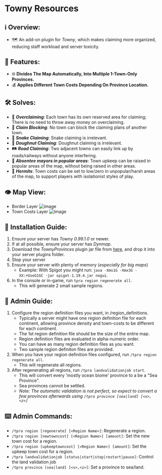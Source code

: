 # Towny Resources

## :information_source: Overview:
- :world_map: An add-on plugin for *Towny*, which makes claiming more organized, reducing staff workload and server toxicity.

## :gift: Features:
- :globe_with_meridians: **Divides The Map Automatically, Into Multiple 1-Town-Only Provinces.**
- :moneybag: **Applies Different Town Costs Depending On Province Location.**

## :hammer_and_wrench: Solves:
- :money_with_wings: ***Overclaiming***: Each town has its own reserved area for claiming; There is no need to throw away money on overclaiming.
- :stop_sign: ***Claim Blocking***: No town can block the claiming plans of another town.
- :snake: ***Snake Claiming***: Snake claiming is irrelevant.
- :doughnut: ***Doughnut Claiming***: Doughnut claiming is irrelevant.
- :railway_track: ***Road Claiming***: Two adjacent towns can easily link up by roads/railways without anyone interfering.
- :tophat: ***Absentee mayors in popular areas***: Town upkeep can be raised in popular areas of the map, without being raised in other areas.
- :santa: ***Hermits***: Town costs can be set to low/zero in unpopular/harsh areas of the map, to support players with isolationist styles of play.

## :eye: Map View: 
- Border Layer ![image](https://github.com/Goosius1/TownyProvinces/assets/50219223/9eb5849a-4540-49ba-b71f-26c128c3fc56)
- Town Costs Layer ![image](https://github.com/Goosius1/TownyProvinces/assets/50219223/044b7c32-71a8-49a3-a0fb-59f1e3af7a3e)

## :floppy_disk: Installation Guide:
1. Ensure your server has *Towny 0.99.1.0* or newer.
2. If at all possible, ensure your server has *Dynmap*.
3. Download the *TownyProvinces* plugin jar file from [here](https://github.com/TownyAdvanced/TownyProvinces/releases), and drop it into your server plugins folder.
4. Stop your server
5. Ensure your server with plenty of memory (*especially for big maps*)
   - Example: With Spigot you might run: `java -Xms1G -Xmx3G -XX:+UseG1GC -jar spigot-1.19.4.jar nogui`.
6. In the console or in-game, run `tpra region regenerate all`. 
   - This will generate 2 small sample regions.

## :book: Admin Guide:
1. Configure the region definition files you want, in /region_definitions.
   - Typically a server might have one region definition file for each continent, allowing province density and town-costs to be different for each continent.
   - The 1st region definition file should be the size of the entire map.
   - Region definition files are evaluated in alpha-numeric order.
   - You can have as many region definition files as you want.
   - Two sample region definiton files are provided.
2. When you have your region definition files configured, run `/tpra region regenerate all`.
   - This will regenerate all regions.
3. After regenerating all regions, run `/tpra landvalidationjob start`.
   - This will convert every 'mostly ocean biome' province to a be a "Sea Province". 
   - Sea provinces cannot be settled.
   - *Note: The automatic validation is not perfect, so expect to convert a few provinces afterwards using `/tpra province [sea|land] [<x>,<z>]`* 
   
## :keyboard: Admin Commands:
- `/tpra region [regenerate] [<Region Name>]`: Regenerate a region.
- `/tpra region [newtowncost] [<Region Name>] [amount]`: Set the new town cost for a region.
- `/tpra region [upkeeptowncost] [<Region Name>] [amount]`: Set the upkeep town cost for a region.
- `/tpra landvalidationjob [status|start|stop|restart|pause]`: Control the land validation job
- `/tpra province [sea|land] [<x>,<z>]`: Set a province to sea/land.
